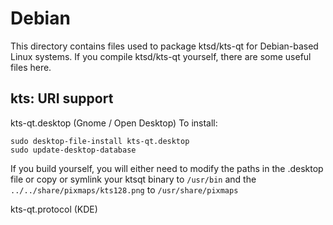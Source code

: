
Debian
====================
This directory contains files used to package ktsd/kts-qt
for Debian-based Linux systems. If you compile ktsd/kts-qt yourself, there are some useful files here.

## kts: URI support ##


kts-qt.desktop  (Gnome / Open Desktop)
To install:

	sudo desktop-file-install kts-qt.desktop
	sudo update-desktop-database

If you build yourself, you will either need to modify the paths in
the .desktop file or copy or symlink your ktsqt binary to `/usr/bin`
and the `../../share/pixmaps/kts128.png` to `/usr/share/pixmaps`

kts-qt.protocol (KDE)


